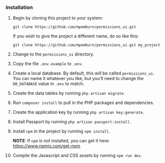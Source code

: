 ### Installation
1. Begin by cloning this project to your system:

    `git clone https://github.com/mpemburn/permissions_ui.git`
    
    If you wish to give the project a different name, do so like this:
    
    `git clone https://github.com/mpemburn/permissions_ui.git my_project`

2. Change to the `permissions_ui` directory. 
3. Copy the file `.env.example` to `.env`.
4. Create a local database. By default, this will be called `permissions_ui`.  You can name it whatever you like, but you'll need to change the `DB_DATABASE` value in `.env` to match.
5. Create the data tables by running `php artisan migrate`.
6. Run `composer install` to pull in the PHP packages and dependencies.
7. Create the application key by running `php artisan key:generate`.
8. Install Passport by running `php artisan passport:install`.
9. Install `npm` in the project by running `npm install`. 
    
    **NOTE**: If `npm` is not installed, you can get it here: https://www.npmjs.com/get-npm
10. Compile the Javascript and CSS assets by running `npm run dev`.

